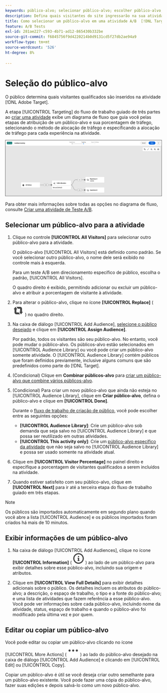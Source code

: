 ```yaml
---
keywords: público-alvo; selecionar público-alvo; escolher público-alvo; Seletores
description: Defina quais visitantes do site ingressarão na sua atividade do Adobe [!DNL Target] com base nos critérios de público-alvo.
title: Como selecionar um público-alvo em uma atividade A/B  [!DNL Target] ?
feature: A/B Tests
exl-id: 281ae227-c593-4b71-ad12-865430b332be
source-git-commit: f6845756f9d4220214b0d9131cd5f27db2ae94a9
workflow-type: tm+mt
source-wordcount: '526'
ht-degree: 8%

---
```


# Seleção do público-alvo

O público determina quais visitantes qualificados são inseridos na atividade [!DNL Adobe Target].

A etapa [!UICONTROL Targeting] do fluxo de trabalho guiado de três partes ao [criar uma atividade](/help/main/c-activities/t-test-ab/t-test-create-ab/test-create-ab.md) exibe um diagrama de fluxo que guia você pelas etapas de atribuição de um público-alvo e sua porcentagem de tráfego, selecionando o método de alocação de tráfego e especificando a alocação de tráfego para cada experiência na atividade.

![Etapa de direcionamento de Teste A/B](/help/main/c-activities/t-test-ab/t-test-create-ab/assets/ab_flow-new-ui.png)

Para obter mais informações sobre todas as opções no diagrama de fluxo, consulte [Criar uma atividade de Teste A/B](/help/main/c-activities/t-test-ab/t-test-create-ab/test-create-ab.md).

## Selecionar um público-alvo para a atividade

1. Clique no controle **[!UICONTROL All Visitors]** para selecionar outro público-alvo para a atividade.

   O público-alvo [!UICONTROL All Visitors] está definido como padrão. Se você selecionar outro público-alvo, o nome dele será exibido no controle mais à esquerda.

   Para um teste A/B sem direcionamento específico de público, escolha o padrão, [!UICONTROL All Visitors].

   O quadro direito é exibido, permitindo adicionar ou excluir um público-alvo e atribuir a porcentagem de visitante à atividade.

1. Para alterar o público-alvo, clique no ícone **[!UICONTROL Replace]** ( ![Ícone Substituir](/help/main/assets/icons/Retweet.svg) ) no quadro direito.

1. Na caixa de diálogo [!UICONTROL Add Audience], [selecione o público desejado](/help/main/c-activities/t-test-ab/t-test-create-ab/ab-audience.md) e clique em **[!UICONTROL Assign Audience]**.

   Por padrão, todos os visitantes são seu público-alvo. No entanto, você pode mudar o público-alvo. Os públicos-alvo estão selecionados em [!UICONTROL Audience Library] ou você pode criar um público-alvo somente atividade. O [!UICONTROL Audience Library] contém públicos que foram definidos previamente, inclusive alguns comuns que são predefinidos como parte do [!DNL Target].

1. (Condicional) Clique em **Combinar públicos-alvo** para [criar um público-alvo que combine vários públicos-alvo](/help/main/c-target/combining-multiple-audiences.md).

1. (Condicional) Para criar um novo público-alvo que ainda não esteja no [!UICONTROL Audience Library], clique em **Criar público-alvo**, defina o público-alvo e clique em **[!UICONTROL Done]**.

   Durante o [fluxo de trabalho de criação de público](/help/main/c-target/c-audiences/audiences.md), você pode escolher entre as seguintes opções:

   * **[!UICONTROL Audience Library]**: Crie um público-alvo sob demanda que seja salvo no [!UICONTROL Audience Library] e que possa ser reutilizado em outras atividades.
   * **[!UICONTROL This activity only]**: Crie um [público-alvo específico da atividade](/help/main/c-target/creating-activity-only-audience.md) que não seja salvo no [!UICONTROL Audience Library] e possa ser usado somente na atividade atual.

1. Clique em **[!UICONTROL Visitor Percentage]** no painel direito e especifique a porcentagem de visitantes qualificados a serem incluídos na atividade.

1. Quando estiver satisfeito com seu público-alvo, clique em **[!UICONTROL Next]** para ir até a terceira etapa do fluxo de trabalho guiado em três etapas.

>[!NOTE]
>
>Os públicos são importados automaticamente em segundo plano quando você abre a lista [!UICONTROL Audience] e os públicos importados foram criados há mais de 10 minutos.

## Exibir informações de um público-alvo

1. Na caixa de diálogo [!UICONTROL Add Audiences], clique no ícone **[!UICONTROL Information]** ( ![Ícone de informações](/help/main/assets/icons/InfoOutline.svg) ) ao lado de um público-alvo para exibir detalhes sobre esse público-alvo, incluindo sua origem e atributos.

1. Clique em **[!UICONTROL View Full Details]** para exibir detalhes adicionais sobre o público. Os detalhes incluem os atributos do público-alvo; a descrição, o espaço de trabalho, o tipo e a fonte do público-alvo; e uma lista de atividades que fazem referência a esse público-alvo. Você pode ver informações sobre cada público-alvo, incluindo nome da atividade, status, espaço de trabalho e quando o público-alvo foi modificado pela última vez e por quem.

## Editar ou copiar um público-alvo

Você pode editar ou copiar um público-alvo clicando no ícone [!UICONTROL More Actions] ( ![ícone Mais Ações](/help/main/assets/icons/More.svg) ) ao lado do público-alvo desejado na caixa de diálogo [!UICONTROL Add Audience] e clicando em [!UICONTROL Edit] ou [!UICONTROL Copy].

Copiar um público-alvo é útil se você deseja criar outro semelhante para um público-alvo existente. Você pode fazer uma cópia do público-alvo, fazer suas edições e depois salvá-lo como um novo público-alvo.
